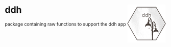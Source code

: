 # ddh <img src="man/figures/logo.png" align="right" height="120" />

package containing raw functions to support the ddh app
